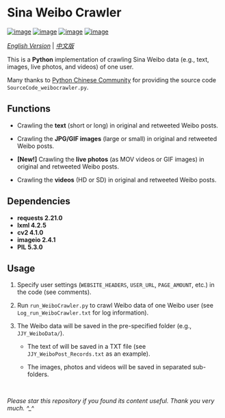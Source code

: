 # Sina Weibo Crawler

[![image](https://img.shields.io/badge/license-MIT-green.svg)](https://github.com/HeZhang1994/weibo-crawler/blob/master/LICENSE)
[![image](https://img.shields.io/badge/python-3.7-blue.svg)]()
[![image](https://img.shields.io/badge/status-stable-brightgreen.svg)]()
[![image](https://img.shields.io/badge/build-passing-brightgreen.svg)]()

[*English Version*](https://github.com/HeZhang1994/weibo-crawler/blob/master/README.md) | [*中文版*](https://github.com/HeZhang1994/weibo-crawler/blob/master/README-cn.md)

This is a **Python** implementation of crawling Sina Weibo data (e.g., text, images, live photos, and videos) of one user.

Many thanks to [Python Chinese Community](https://blog.csdn.net/BF02jgtRS00XKtCx/article/details/79547627) for providing the source code `SourceCode_weibocrawler.py`.

## Functions

- Crawling the **text** (short or long) in original and retweeted Weibo posts.

- Crawling the **JPG/GIF images** (large or small) in original and retweeted Weibo posts.

- **[New!]** Crawling the **live photos** (as MOV videos or GIF images) in original and retweeted Weibo posts.

- Crawling the **videos** (HD or SD) in original and retweeted Weibo posts.

## Dependencies

* __requests 2.21.0__
* __lxml 4.2.5__
* __cv2 4.1.0__
* __imageio 2.4.1__
* __PIL 5.3.0__

## Usage

1. Specify user settings (`WEBSITE_HEADERS`, `USER_URL`, `PAGE_AMOUNT`, etc.) in the code (see comments).

2. Run `run_WeiboCrawler.py` to crawl Weibo data of one Weibo user (see `Log_run_WeiboCrawler.txt` for log information).

3. The Weibo data will be saved in the pre-specified folder (e.g., `JJY_WeiboData/`).

    - The text of will be saved in a TXT file (see `JJY_WeiboPost_Records.txt` as an example).

    - The images, photos and videos will be saved in separated sub-folders.

<br>

<i>Please star this repository if you found its content useful. Thank you very much. ^_^</i>
